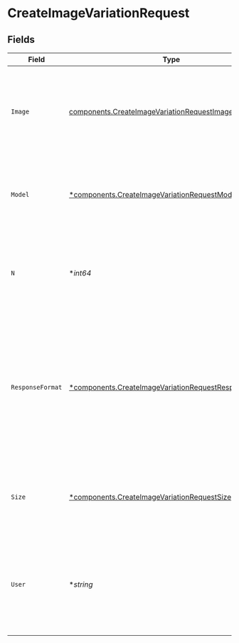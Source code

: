 # CreateImageVariationRequest


## Fields

| Field                                                                                                                                                              | Type                                                                                                                                                               | Required                                                                                                                                                           | Description                                                                                                                                                        | Example                                                                                                                                                            |
| ------------------------------------------------------------------------------------------------------------------------------------------------------------------ | ------------------------------------------------------------------------------------------------------------------------------------------------------------------ | ------------------------------------------------------------------------------------------------------------------------------------------------------------------ | ------------------------------------------------------------------------------------------------------------------------------------------------------------------ | ------------------------------------------------------------------------------------------------------------------------------------------------------------------ |
| `Image`                                                                                                                                                            | [components.CreateImageVariationRequestImage](../../models/components/createimagevariationrequestimage.md)                                                         | :heavy_check_mark:                                                                                                                                                 | The image to use as the basis for the variation(s). Must be a valid PNG file, less than 4MB, and square.                                                           |                                                                                                                                                                    |
| `Model`                                                                                                                                                            | [*components.CreateImageVariationRequestModel](../../models/components/createimagevariationrequestmodel.md)                                                        | :heavy_minus_sign:                                                                                                                                                 | The model to use for image generation. Only `dall-e-2` is supported at this time.                                                                                  | dall-e-2                                                                                                                                                           |
| `N`                                                                                                                                                                | **int64*                                                                                                                                                           | :heavy_minus_sign:                                                                                                                                                 | The number of images to generate. Must be between 1 and 10. For `dall-e-3`, only `n=1` is supported.                                                               | 1                                                                                                                                                                  |
| `ResponseFormat`                                                                                                                                                   | [*components.CreateImageVariationRequestResponseFormat](../../models/components/createimagevariationrequestresponseformat.md)                                      | :heavy_minus_sign:                                                                                                                                                 | The format in which the generated images are returned. Must be one of `url` or `b64_json`. URLs are only valid for 60 minutes after the image has been generated.  | url                                                                                                                                                                |
| `Size`                                                                                                                                                             | [*components.CreateImageVariationRequestSize](../../models/components/createimagevariationrequestsize.md)                                                          | :heavy_minus_sign:                                                                                                                                                 | The size of the generated images. Must be one of `256x256`, `512x512`, or `1024x1024`.                                                                             | 1024x1024                                                                                                                                                          |
| `User`                                                                                                                                                             | **string*                                                                                                                                                          | :heavy_minus_sign:                                                                                                                                                 | A unique identifier representing your end-user, which can help OpenAI to monitor and detect abuse. [Learn more](/docs/guides/safety-best-practices#end-user-ids).<br/> | user-1234                                                                                                                                                          |